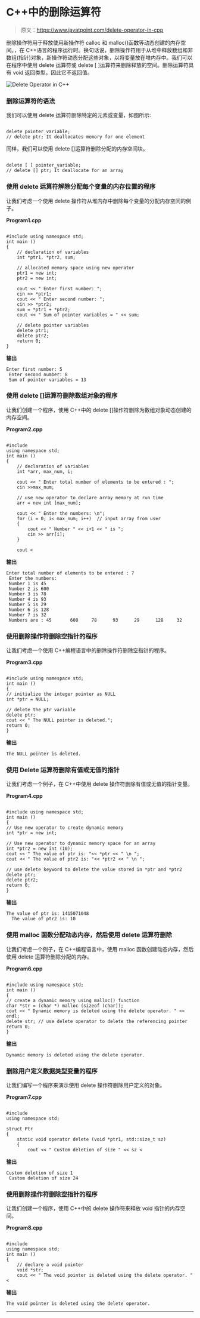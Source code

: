 # C++中的删除运算符

> 原文：<https://www.javatpoint.com/delete-operator-in-cpp>

删除操作符用于释放使用新操作符 calloc 和 malloc()函数等动态创建的内存空间。，在 C++语言的程序运行时。换句话说，删除操作符用于从堆中释放数组和非数组(指针)对象，新操作符动态分配这些对象，以将变量放在堆内存中。我们可以在程序中使用 delete 运算符或 delete [ ]运算符来删除释放的空间。删除运算符具有 void 返回类型，因此它不返回值。

![Delete Operator in C++](img/c9f11e5d9e1e9166aa48e6962aae9642.png)

### 删除运算符的语法

我们可以使用 delete 运算符删除特定的元素或变量，如图所示:

```

delete pointer_variable;
// delete ptr; It deallocates memory for one element

```

同样，我们可以使用 delete []运算符删除分配的内存空间块。

```

delete [ ] pointer_variable; 
// delete [] ptr; It deallocate for an array

```

### 使用 delete 运算符解除分配每个变量的内存位置的程序

让我们考虑一个使用 delete 操作符从堆内存中删除每个变量的分配内存空间的例子。

**Program1.cpp**

```

#include using namespace std;
int main ()
{	
	// declaration of variables
	int *ptr1, *ptr2, sum;

	// allocated memory space using new operator
	ptr1 = new int; 
	ptr2 = new int;

	cout << " Enter first number: ";
	cin >> *ptr1;
	cout << " Enter second number: ";
	cin >> *ptr2;
	sum = *ptr1 + *ptr2;
	cout << " Sum of pointer variables = " << sum;

	// delete pointer variables
	delete ptr1; 
	delete ptr2;
	return 0;
} 
```

**输出**

```
Enter first number: 5
 Enter second number: 8
 Sum of pointer variables = 13 

```

### 使用 delete []运算符删除数组对象的程序

让我们创建一个程序，使用 C++中的 delete []操作符删除为数组对象动态创建的内存空间。

**Program2.cpp**

```

#include 
using namespace std;
int main ()
{
	// declaration of variables
	int *arr, max_num, i;

	cout << " Enter total number of elements to be entered : ";
	cin >>max_num;

	// use new operator to declare array memory at run time
	arr = new int [max_num];

	cout << " Enter the numbers: \n";
	for (i = 0; i< max_num; i++)  // input array from user
	{
		cout << " Number " << i+1 << " is ";
		cin >> arr[i];
	}

	cout <
```

**输出**

```
Enter total number of elements to be entered : 7
 Enter the numbers:
 Number 1 is 45
 Number 2 is 600
 Number 3 is 78
 Number 4 is 93
 Number 5 is 29
 Number 6 is 128
 Number 7 is 32
 Numbers are : 45       600     78      93      29      128     32

```

### 使用删除操作符删除空指针的程序

让我们考虑一个使用 C++编程语言中的删除操作符删除空指针的程序。

**Program3.cpp**

```

#include using namespace std; 
int main ()
{
// initialize the integer pointer as NULL 
int *ptr = NULL;

// delete the ptr variable 
delete ptr;
cout << " The NULL pointer is deleted.";
return 0;
} 
```

**输出**

```
The NULL pointer is deleted.

```

### 使用 Delete 运算符删除有值或无值的指针

让我们考虑一个例子，在 C++中使用 delete 操作符删除有值或无值的指针变量。

**Program4.cpp**

```

#include using namespace std;
int main ()
{
// Use new operator to create dynamic memory
int *ptr = new int;

// Use new operator to dynamic memory space for an array 
int *ptr2 = new int (10);
cout << " The value of ptr is: "<< *ptr << " \n ";
cout << " The value of ptr2 is: "<< *ptr2 << " \n ";

// use delete keyword to delete the value stored in *ptr and *ptr2
delete ptr;
delete ptr2;
return 0;
} 
```

**输出**

```
The value of ptr is: 1415071048
  The value of ptr2 is: 10

```

### 使用 malloc 函数分配动态内存，然后使用 delete 运算符删除

让我们考虑一个例子，在 C++编程语言中，使用 malloc 函数创建动态内存，然后使用 delete 运算符删除分配的内存。

**Program6.cpp**

```

#include using namespace std;
int main ()
{
// create a dynamic memory using malloc() function
char *str = (char *) malloc (sizeof (char));
cout << " Dynamic memory is deleted using the delete operator. " << endl;
delete str; // use delete operator to delete the referencing pointer
return 0;
} 
```

**输出**

```
Dynamic memory is deleted using the delete operator.

```

### 删除用户定义数据类型变量的程序

让我们编写一个程序来演示使用 delete 操作符删除用户定义的对象。

**Program7.cpp**

```

#include 
using namespace std;

struct Ptr
{
	static void operator delete (void *ptr1, std::size_t sz)
	{
		cout << " Custom deletion of size " << sz <
```

**输出**

```
Custom deletion of size 1
 Custom deletion of size 24

```

### 使用删除操作符删除空指针的程序

让我们创建一个程序，使用 C++中的 delete 操作符来释放 void 指针的内存空间。

**Program8.cpp**

```

#include 
using namespace std;
int main ()
{
	// declare a void pointer 
	void *str;
	cout << " The void pointer is deleted using the delete operator. " <
```

**输出**

```
The void pointer is deleted using the delete operator.

```

* * *